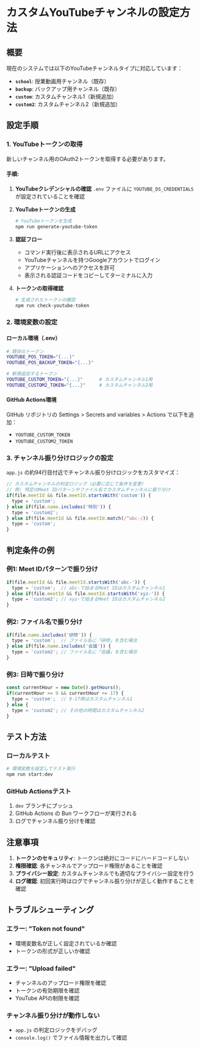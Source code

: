 # カスタムYouTubeチャンネルの設定方法

## 概要

現在のシステムでは以下のYouTubeチャンネルタイプに対応しています：

- **`school`**: 授業動画用チャンネル（既存）
- **`backup`**: バックアップ用チャンネル（既存）
- **`custom`**: カスタムチャンネル1（新規追加）
- **`custom2`**: カスタムチャンネル2（新規追加）

## 設定手順

### 1. YouTubeトークンの取得

新しいチャンネル用のOAuth2トークンを取得する必要があります。

#### 手順:
1. **YouTubeクレデンシャルの確認**
   `.env` ファイルに `YOUTUBE_DS_CREDENTIALS` が設定されていることを確認

2. **YouTubeトークンの生成**
   ```bash
   # YouTubeトークンを生成
   npm run generate-youtube-token
   ```

3. **認証フロー**
   - コマンド実行後に表示されるURLにアクセス
   - YouTubeチャンネルを持つGoogleアカウントでログイン
   - アプリケーションへのアクセスを許可
   - 表示される認証コードをコピーしてターミナルに入力

4. **トークンの取得確認**
   ```bash
   # 生成されたトークンの確認
   npm run check-youtube-token
   ```

### 2. 環境変数の設定

#### ローカル環境（.env）
```bash
# 既存のトークン
YOUTUBE_POS_TOKEN="{...}"
YOUTUBE_POS_BACKUP_TOKEN="{...}"

# 新規追加するトークン
YOUTUBE_CUSTOM_TOKEN="{...}"      # カスタムチャンネル1用
YOUTUBE_CUSTOM2_TOKEN="{...}"     # カスタムチャンネル2用
```

#### GitHub Actions環境
GitHub リポジトリの Settings > Secrets and variables > Actions で以下を追加：

- `YOUTUBE_CUSTOM_TOKEN`
- `YOUTUBE_CUSTOM2_TOKEN`

### 3. チャンネル振り分けロジックの設定

`app.js` の約94行目付近でチャンネル振り分けロジックをカスタマイズ：

```javascript
// カスタムチャンネルの判定ロジック（必要に応じて条件を変更）
// 例: 特定のMeet IDパターンやファイル名でカスタムチャンネルに振り分け
if(file.meetId && file.meetId.startsWith('custom')) {
  type = 'custom';
} else if(file.name.includes('特別')) {
  type = 'custom2';
} else if(file.meetId && file.meetId.match(/^abc-/)) {
  type = 'custom';
}
```

## 判定条件の例

### 例1: Meet IDパターンで振り分け
```javascript
if(file.meetId && file.meetId.startsWith('abc-')) {
  type = 'custom';  // abc-で始まるMeet IDはカスタムチャンネル1
} else if(file.meetId && file.meetId.startsWith('xyz-')) {
  type = 'custom2'; // xyz-で始まるMeet IDはカスタムチャンネル2
}
```

### 例2: ファイル名で振り分け
```javascript
if(file.name.includes('研修')) {
  type = 'custom';  // ファイル名に「研修」を含む場合
} else if(file.name.includes('会議')) {
  type = 'custom2'; // ファイル名に「会議」を含む場合
}
```

### 例3: 日時で振り分け
```javascript
const currentHour = new Date().getHours();
if(currentHour >= 9 && currentHour <= 17) {
  type = 'custom';  // 9-17時はカスタムチャンネル1
} else {
  type = 'custom2'; // その他の時間はカスタムチャンネル2
}
```

## テスト方法

### ローカルテスト
```bash
# 環境変数を設定してテスト実行
npm run start:dev
```

### GitHub Actionsテスト
1. `dev` ブランチにプッシュ
2. GitHub Actions の Bun ワークフローが実行される
3. ログでチャンネル振り分けを確認

## 注意事項

1. **トークンのセキュリティ**: トークンは絶対にコードにハードコードしない
2. **権限確認**: 各チャンネルでアップロード権限があることを確認
3. **プライバシー設定**: カスタムチャンネルでも適切なプライバシー設定を行う
4. **ログ確認**: 初回実行時はログでチャンネル振り分けが正しく動作することを確認

## トラブルシューティング

### エラー: "Token not found"
- 環境変数名が正しく設定されているか確認
- トークンの形式が正しいか確認

### エラー: "Upload failed"
- チャンネルのアップロード権限を確認
- トークンの有効期限を確認
- YouTube APIの制限を確認

### チャンネル振り分けが動作しない
- `app.js` の判定ロジックをデバッグ
- `console.log()` でファイル情報を出力して確認
